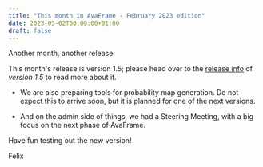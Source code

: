 ```yaml
---
title: "This month in AvaFrame - February 2023 edition"
date: 2023-03-02T00:00:00+01:00
draft: false
---
```


Another month, another release:

This month's release is version 1.5; please head over to the [release
info](/posts/version1_5/) of *version 1.5* to read more about it. 

- We are also preparing tools for probability map generation. Do not expect this to arrive soon, but it is planned 
  for one of the next versions. 

- And on the admin side of things, we had a Steering Meeting, with a big focus on the next phase of AvaFrame. 

Have fun testing out the new version!

Felix

